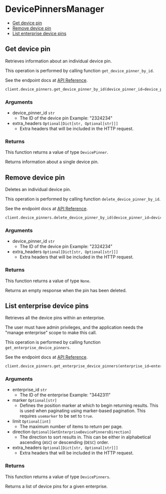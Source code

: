 # DevicePinnersManager

- [Get device pin](#get-device-pin)
- [Remove device pin](#remove-device-pin)
- [List enterprise device pins](#list-enterprise-device-pins)

## Get device pin

Retrieves information about an individual device pin.

This operation is performed by calling function `get_device_pinner_by_id`.

See the endpoint docs at
[API Reference](https://developer.box.com/reference/get-device-pinners-id/).

<!-- sample get_device_pinners_id -->

```python
client.device_pinners.get_device_pinner_by_id(device_pinner_id=device_pinner_id)
```

### Arguments

- device_pinner_id `str`
  - The ID of the device pin Example: "2324234"
- extra_headers `Optional[Dict[str, Optional[str]]]`
  - Extra headers that will be included in the HTTP request.

### Returns

This function returns a value of type `DevicePinner`.

Returns information about a single device pin.

## Remove device pin

Deletes an individual device pin.

This operation is performed by calling function `delete_device_pinner_by_id`.

See the endpoint docs at
[API Reference](https://developer.box.com/reference/delete-device-pinners-id/).

<!-- sample delete_device_pinners_id -->

```python
client.device_pinners.delete_device_pinner_by_id(device_pinner_id=device_pinner_id)
```

### Arguments

- device_pinner_id `str`
  - The ID of the device pin Example: "2324234"
- extra_headers `Optional[Dict[str, Optional[str]]]`
  - Extra headers that will be included in the HTTP request.

### Returns

This function returns a value of type `None`.

Returns an empty response when the pin has been deleted.

## List enterprise device pins

Retrieves all the device pins within an enterprise.

The user must have admin privileges, and the application
needs the "manage enterprise" scope to make this call.

This operation is performed by calling function `get_enterprise_device_pinners`.

See the endpoint docs at
[API Reference](https://developer.box.com/reference/get-enterprises-id-device-pinners/).

<!-- sample get_enterprises_id_device_pinners -->

```python
client.device_pinners.get_enterprise_device_pinners(enterprise_id=enterprise_id, direction=GetEnterpriseDevicePinnersDirection.DESC.value)
```

### Arguments

- enterprise_id `str`
  - The ID of the enterprise Example: "3442311"
- marker `Optional[str]`
  - Defines the position marker at which to begin returning results. This is used when paginating using marker-based pagination. This requires `usemarker` to be set to `true`.
- limit `Optional[int]`
  - The maximum number of items to return per page.
- direction `Optional[GetEnterpriseDevicePinnersDirection]`
  - The direction to sort results in. This can be either in alphabetical ascending (`ASC`) or descending (`DESC`) order.
- extra_headers `Optional[Dict[str, Optional[str]]]`
  - Extra headers that will be included in the HTTP request.

### Returns

This function returns a value of type `DevicePinners`.

Returns a list of device pins for a given enterprise.
